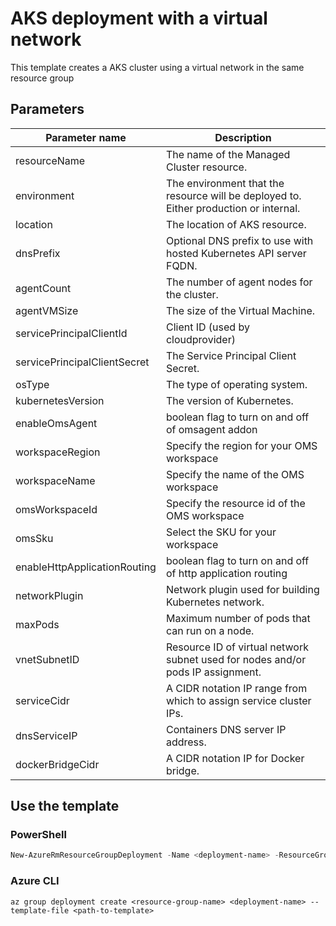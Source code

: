 # AKS deployment with a virtual network

This template creates a AKS cluster using a virtual network in the same resource group

## Parameters

Parameter name | Description
-------------- | -----------
resourceName   | The name of the Managed Cluster resource.
environment    | The environment that the resource will be deployed to. Either production or internal.
location       | The location of AKS resource.
dnsPrefix      | Optional DNS prefix to use with hosted Kubernetes API server FQDN.
agentCount     | The number of agent nodes for the cluster.
agentVMSize    | The size of the Virtual Machine.
servicePrincipalClientId | Client ID (used by cloudprovider)
servicePrincipalClientSecret | The Service Principal Client Secret.
osType         | The type of operating system.
kubernetesVersion | The version of Kubernetes.
enableOmsAgent | boolean flag to turn on and off of omsagent addon
workspaceRegion | Specify the region for your OMS workspace
workspaceName  | Specify the name of the OMS workspace
omsWorkspaceId | Specify the resource id of the OMS workspace
omsSku         | Select the SKU for your workspace
enableHttpApplicationRouting | boolean flag to turn on and off of http application routing
networkPlugin  | Network plugin used for building Kubernetes network.
maxPods        | Maximum number of pods that can run on a node.
vnetSubnetID   | Resource ID of virtual network subnet used for nodes and/or pods IP assignment.
serviceCidr    | A CIDR notation IP range from which to assign service cluster IPs.
dnsServiceIP   | Containers DNS server IP address.
dockerBridgeCidr | A CIDR notation IP for Docker bridge.

## Use the template

### PowerShell

```powershell
New-AzureRmResourceGroupDeployment -Name <deployment-name> -ResourceGroupName <resource-group-name> -TemplateFile <path-to-template>
```

### Azure CLI

```text
az group deployment create <resource-group-name> <deployment-name> --template-file <path-to-template>
```
